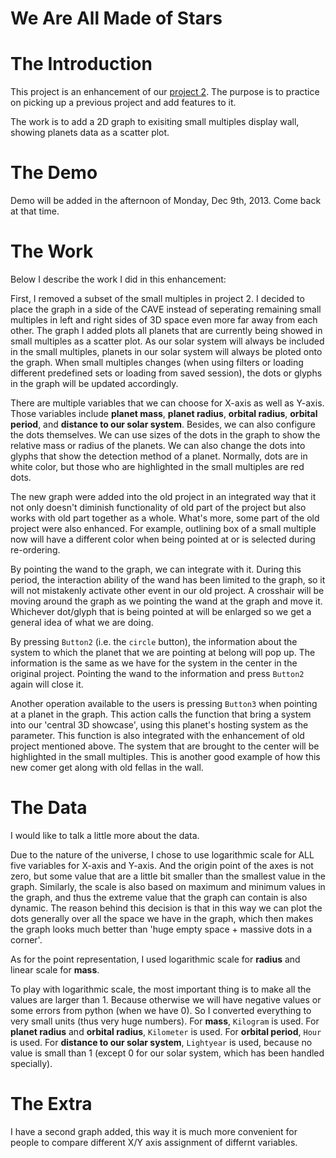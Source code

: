 We Are All Made of Stars
===========
# The Introduction
This project is an enhancement of our [project 2](http://joysword.github.io/cs526.project2/). The purpose is to practice on picking up a previous project and add features to it.

The work is to add a 2D graph to exisiting small multiples display wall, showing planets data as a scatter plot.

# The Demo

Demo will be added in the afternoon of Monday, Dec 9th, 2013. Come back at that time.

# The Work
Below I describe the work I did in this enhancement:

First, I removed a subset of the small multiples in project 2. I decided to place the graph in a side of the CAVE instead of seperating remaining small multiples in left and right sides of 3D space even more far away from each other.
The graph I added plots all planets that are currently being showed in small multiples as a scatter plot. As our solar system will always be included in the small multiples, planets in our solar system will always be ploted onto the graph.
When small multiples changes (when using filters or loading different predefined sets or loading from saved session), the dots or glyphs in the graph will be updated accordingly.

There are multiple variables that we can choose for X-axis as well as Y-axis. Those variables include **planet mass**, **planet radius**, **orbital radius**, **orbital period**, and **distance to our solar system**.
Besides, we can also configure the dots themselves. We can use sizes of the dots in the graph to show the relative mass or radius of the planets. We can also change the dots into glyphs that show the detection method of a planet.
Normally, dots are in white color, but those who are highlighted in the small multiples are red dots.

The new graph were added into the old project in an integrated way that it not only doesn't diminish functionality of old part of the project but also works with old part together as a whole. What's more, some part of the old project were also enhanced. For example, outlining box of a small multiple now will have a different color when being pointed at or is selected during re-ordering.

By pointing the wand to the graph, we can integrate with it. During this period, the interaction ability of the wand has been limited to the graph, so it will not mistakenly activate other event in our old project.
A crosshair will be moving around the graph as we pointing the wand at the graph and move it. Whichever dot/glyph that is being pointed at will be enlarged so we get a general idea of what we are doing.

By pressing `Button2` (i.e. the `circle` button), the information about the system to which the planet that we are pointing at belong will pop up. The information is the same as we have for the system in the center in the original project. Pointing the wand to the information and press `Button2` again will close it.

Another operation available to the users is pressing `Button3` when pointing at a planet in the graph. This action calls the function that bring a system into our 'central 3D showcase', using this planet's hosting system as the parameter. This function is also integrated with the enhancement of old project mentioned above. The system that are brought to the center will be highlighted in the small multiples.
This is another good example of how this new comer get along with old fellas in the wall.

# The Data
I would like to talk a little more about the data.

Due to the nature of the universe, I chose to use logarithmic scale for ALL five variables for X-axis and Y-axis. And the origin point of the axes is not zero, but some value that are a little bit smaller than the smallest value in the graph. Similarly, the scale is also based on maximum and minimum values in the graph, and thus the extreme value that the graph can contain is also dynamic.
The reason behind this decision is that in this way we can plot the dots generally over all the space we have in the graph, which then makes the graph looks much better than 'huge empty space + massive dots in a corner'.

As for the point representation, I used logarithmic scale for **radius** and linear scale for **mass**.

To play with logarithmic scale, the most important thing is to make all the values are larger than 1. Because otherwise we will have negative values or some errors from python (when we have 0). So I converted everything to very small units (thus very huge numbers). For **mass**, `Kilogram` is used. For **planet radius** and **orbital radius**, `Kilometer` is used. For **orbital period**, `Hour` is used. For **distance to our solar system**, `Lightyear` is used, because no value is small than 1 (except 0 for our solar system, which has been handled specially).

# The Extra
I have a second graph added, this way it is much more convenient for people to compare different X/Y axis assignment of differnt variables.
